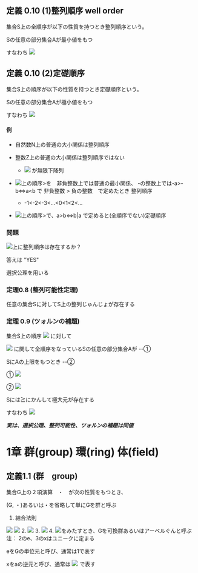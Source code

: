 ## 定義 0.10 (1)整列順序 well order

集合S上の全順序が以下の性質を持つとき整列順序という。

Sの任意の部分集合Aが最小値をもつ

すなわち <img src="https://latex.codecogs.com/gif.latex?%5Cdpi%7B120%7D%20%5Cexists%20a%5Cin%20A%2C%20%5Cforall%20b%20%5Cin%20A%2C%20b%5Cleq%20a">

## 定義 0.10 (2)定礎順序

集合S上の順序が以下の性質を持つとき定礎順序という。

Sの任意の部分集合Aが極小値をもつ

すなわち <img src="https://latex.codecogs.com/gif.latex?%5Cdpi%7B120%7D%20%5Cexists%20a%5Cin%20A%2C%20%5Cforall%20b%20%5Cin%20A%2C%20a%5Cnot%3D%20b%3C%20a">

#### 例

* 自然数N上の普通の大小関係は整列順序

* 整数Z上の普通の大小関係は整列順序ではない
  + <img src="https://latex.codecogs.com/gif.latex?%5Cdpi%7B120%7D%20%5Cbecause%20-1%3E-2%3E-3%3E..."> が無限下降列

* <img src="https://latex.codecogs.com/gif.latex?%5Cdpi%7B120%7D%20%5Cmathbb%20Z">上の順序>を　非負整数上では普通の最小関係、
  -の整数上では-a>-b<=>a<b で
  非負整数 > 負の整数　で定めたとき
  整列順序
  + -1<-2<-3<...<0<1<2<...

* <img src="https://latex.codecogs.com/gif.latex?%5Cdpi%7B120%7D%20%5Cmathbb%20N">上の順序>で、a>b<=>b|a
  で定めると(全順序でない)定礎順序

### 問題

<img src="https://latex.codecogs.com/gif.latex?%5Cdpi%7B120%7D%20%5Cmathbb%20R">上に整列順序は存在するか？

答えは "YES"

選択公理を用いる

### 定理0.8 (整列可能性定理)

任意の集合Sに対してS上の整列じゅんじょが存在する


### 定理 0.9 (ツォルンの補題)

集合S上の順序 <img src="https://latex.codecogs.com/gif.latex?%5Cdpi%7B120%7D%20%5Cgeq"> に対して

<img src="https://latex.codecogs.com/gif.latex?%5Cdpi%7B120%7D%20%5Cgeq"> に関して全順序をなっているSの任意の部分集合Aが --①

SにAの上限をもつとき --②

① <img src="https://latex.codecogs.com/gif.latex?%5Cdpi%7B120%7D%20%5Cforall%20a%2C%20b%20%5Cin%20A%5C%20%5C%20a%20%5Cnot%20%3D%20b%20%5CRightarrow%20a%20%3E%20b%5C%20or%5C%20b%20%3E%20a">

② <img src="https://latex.codecogs.com/gif.latex?%5Cdpi%7B120%7D%20%5Cexists%20c%20%5Cin%20S%5C%20%5Cforall%20a%20%5Cin%20A%5C%20c%5Cgeq%20A">

Sには≧にかんして極大元が存在する

すなわち <img src="https://latex.codecogs.com/gif.latex?%5Cdpi%7B120%7D%20%5Cexists%20a%20%5Cin%20S%2C%20%5Cforall%20b%20%5Cin%20S%2C%20b%5Cnot%20%3D%20a%20%5CRightarrow%20b%20%3E%20a">


***実は、選択公理、整列可能性、ツォルンの補題は同値***

# 1章 群(group) 環(ring) 体(field)

## 定義1.1 (群　group)

集合G上の２項演算　・　が次の性質をもつとき、

(G, ・)あるいは・を省略して単にGを群と呼ぶ

1. 結合法則
  <img src="https://latex.codecogs.com/gif.latex?%5Cdpi%7B120%7D%20%5Cforall%20a%2C%20b%2C%20c%20%5Cin%20G">
  <img src="https://latex.codecogs.com/gif.latex?%5Cdpi%7B120%7D%20%28a%5Ccdot%20b%29%5Ccdot%20c%20%3D%20a%5Ccdot%20%28b%5Ccdot%20c%29">
2. <img src="https://latex.codecogs.com/gif.latex?%5Cdpi%7B120%7D%20%5Cexists%20e%5Cin%20G%2C%20%5Cforall%20a%20%5Cin%20G%5C%20e%5Ccdot%20a%20%3D%20a%5Ccdot%20e%20%3D%20a">
3. <img src="https://latex.codecogs.com/gif.latex?%5Cdpi%7B120%7D%20a%5Cin%20G%2C%20%5Cexists%20x%2C%20a%5Ccdot%20x%20%3D%20x%20%5Ccdot%20a%20%3D%20e">
4. <img src="https://latex.codecogs.com/gif.latex?%5Cdpi%7B120%7D%20%5Cforall%20a%2C%20b%20%5Cin%20S%2C%20a%5Ccdot%20b%20%3E%20b%5Ccdot%20a">をみたすとき、Gを可換群あるいはアーベルぐんと呼ぶ
注：
2のe、3のxはユニークに定まる

eをGの単位元と呼び、通常は1で表す

xをaの逆元と呼び、通常は <img src="https://latex.codecogs.com/gif.latex?%5Cdpi%7B120%7D%20a%5E%7B-1%7D"> で表す
